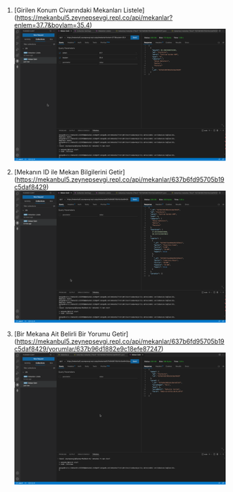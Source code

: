1.  [Girilen Konum Civarındaki Mekanları Listele]
(https://mekanbul5.zeynepsevgi.repl.co/api/mekanlar?enlem=37.7&boylam=35.4)
![Girilen Konum Civarındaki Mekanları Listele](./images/enlemboylam.png)

2.  [Mekanın ID ile Mekan Bilgilerini Getir]
(https://mekanbul5.zeynepsevgi.repl.co/api/mekanlar/637b6fd95705b19c5daf8429)
![Mekanın ID ile Mekan Bilgilerini Getir](./images/mekanlar.png)

3.  [Bir Mekana Ait Belirli Bir Yorumu Getir]
(https://mekanbul5.zeynepsevgi.repl.co/api/mekanlar/637b6fd95705b19c5daf8429/yorumlar/637b96d1882e9c18efe87247)
![Bir Mekana Ait Belirli Bir Yorumu Getir](./images/yorum.png)